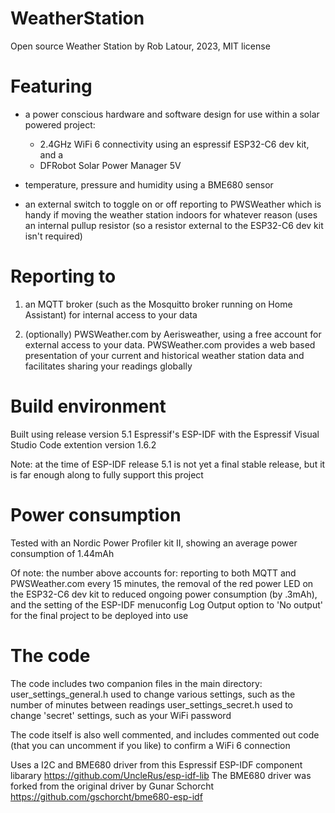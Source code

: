 # WeatherStation

Open source Weather Station by Rob Latour, 2023, MIT license

# Featuring

- a power conscious hardware and software design for use within a solar powered project: 
  - 2.4GHz WiFi 6 connectivity using an espressif ESP32-C6 dev kit, and a
  - DFRobot Solar Power Manager 5V
  
- temperature, pressure and humidity using a BME680 sensor

- an external switch to toggle on or off reporting to PWSWeather
  which is handy if moving the weather station indoors for whatever reason
  (uses an internal pullup resistor (so a resistor external to the ESP32-C6 dev kit isn't required)

# Reporting to

1. an MQTT broker (such as the Mosquitto broker running on Home Assistant) for internal access to your data

2. (optionally) PWSWeather.com by Aerisweather, using a free account for external access to your data.
   PWSWeather.com provides a web based presentation of your current and historical weather station data and 
   facilitates sharing your readings globally

# Build environment

Built using release version 5.1 Espressif's ESP-IDF with the Espressif Visual Studio Code extention version 1.6.2

Note: at the time of ESP-IDF release 5.1 is not yet a final stable release, but it is far enough along to fully support this project

# Power consumption

Tested with an Nordic Power Profiler kit II, showing an average power consumption of 1.44mAh 

Of note: the number above accounts for:
    reporting to both MQTT and PWSWeather.com every 15 minutes,
	the removal of the red power LED on the ESP32-C6 dev kit to reduced ongoing power consumption (by .3mAh), and
	the setting of the ESP-IDF menuconfig Log Output option to 'No output' for the final project to be deployed into use
	
# The code

The code includes two companion files in the main directory:
	user_settings_general.h  used to change various settings, such as the number of minutes between readings
	user_settings_secret.h   used to change 'secret' settings, such as your WiFi password
	
The code itself is also well commented, and includes commented out code (that you can uncomment if you like) to confirm a WiFi 6 connection

Uses a I2C and BME680 driver from this Espressif ESP-IDF component libarary https://github.com/UncleRus/esp-idf-lib
The BME680 driver was forked from the original driver by Gunar Schorcht https://github.com/gschorcht/bme680-esp-idf
